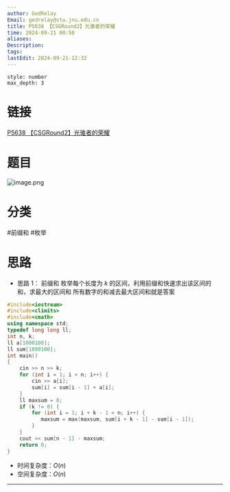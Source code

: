 ```yaml
---
author: GedRelay
Email: gedrelay@stu.jnu.edu.cn
title: P5638 【CSGRound2】光骓者的荣耀
time: 2024-09-21 00:50
aliases: 
Description: 
tags: 
lastEdit: 2024-09-21-12:32
---
```


```toc
style: number
max_depth: 3
```

# 链接
[P5638 【CSGRound2】光骓者的荣耀](https://www.luogu.com.cn/problem/P5638) 

# 题目
![image.png](https://ged-pic-bed.oss-cn-guangzhou.aliyuncs.com/img/202409210055768.png)


# 分类
#前缀和 #枚举 

# 思路
- 思路 1：
前缀和
枚举每个长度为 ${k }$ 的区间，利用前缀和快速求出该区间的和，求最大的区间和
所有数字的和减去最大区间和就是答案


```cpp
#include<iostream>
#include<climits>
#include<cmath>
using namespace std;
typedef long long ll;
int n, k;
ll a[1000100];
ll sum[1000100];
int main()
{
    cin >> n >> k;
    for (int i = 1; i < n; i++) {
        cin >> a[i];
        sum[i] = sum[i - 1] + a[i];
    }
    ll maxsum = 0;
    if (k != 0) {
        for (int i = 1; i + k - 1 < n; i++) {
           maxsum = max(maxsum, sum[i + k - 1] - sum[i - 1]);
        }
    }
    cout << sum[n - 1] - maxsum;
    return 0;
}

```


- 时间复杂度：${O\left( n \right)  }$ 
- 空间复杂度：${O\left( n \right)  }$ 


---

